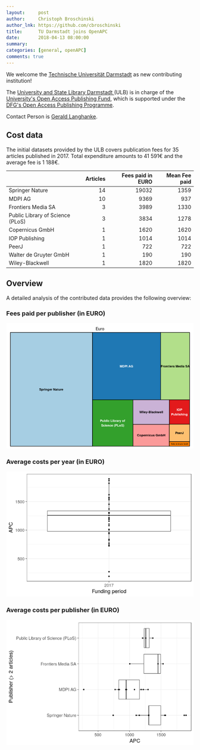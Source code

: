 ```yaml
---
layout:     post
author:     Christoph Broschinski
author_lnk: https://github.com/cbroschinski
title:      TU Darmstadt joins OpenAPC
date:       2018-04-13 08:00:00
summary:    
categories: [general, openAPC]
comments: true
---
```





We welcome the [Technische Universität Darmstadt](https://www.tu-darmstadt.de) as new contributing institution!

The [University and State Library Darmstadt ](https://www.ulb.tu-darmstadt.de/service/start/index.en.jsp) (ULB) is in charge of the [University's Open Access Publishing Fund](https://www.ulb.tu-darmstadt.de/service/elektronisches_publizieren/oa_publikationsfond/index.en.jsp), which is supported under the [DFG's Open Access Publishing Programme](http://www.dfg.de/en/research_funding/programmes/infrastructure/lis/funding_opportunities/open_access/).

Contact Person is [Gerald Langhanke](mailto:gerald.langhanke@ulb.tu-darmstadt.de).

## Cost data



The initial datasets provided by the ULB covers publication fees for 35 articles published in 2017. Total expenditure amounts to 41 591€ and the average fee is 1 188€.


|                                 | Articles| Fees paid in EURO| Mean Fee paid|
|:--------------------------------|--------:|-----------------:|-------------:|
|Springer Nature                  |       14|             19032|          1359|
|MDPI AG                          |       10|              9369|           937|
|Frontiers Media SA               |        3|              3989|          1330|
|Public Library of Science (PLoS) |        3|              3834|          1278|
|Copernicus GmbH                  |        1|              1620|          1620|
|IOP Publishing                   |        1|              1014|          1014|
|PeerJ                            |        1|               722|           722|
|Walter de Gruyter GmbH           |        1|               190|           190|
|Wiley-Blackwell                  |        1|              1820|          1820|

## Overview

A detailed analysis of the contributed data provides the following overview:

### Fees paid per publisher (in EURO)

![plot of chunk tree_darmstadt_2018_04_13_full](/figure/tree_darmstadt_2018_04_13_full-1.png)

###  Average costs per year (in EURO)

![plot of chunk box_darmstadt_2018_04_13_year_full](/figure/box_darmstadt_2018_04_13_year_full-1.png)

###  Average costs per publisher (in EURO)

![plot of chunk box_darmstadt_2018_04_13_publisher_full](/figure/box_darmstadt_2018_04_13_publisher_full-1.png)
